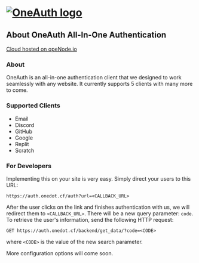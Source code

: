 # [![OneAuth logo](https://auth.onedot.cf/logo.svg)](https://auth.onedot.cf/)

## About OneAuth All-In-One Authentication

<a href="https://www.openode.io/">Cloud hosted on opeNode.io</a>

### About

OneAuth is an all-in-one authentication client that we designed to work seamlessly with any website. It currently supports 5 clients with many more to come.

### Supported Clients

-   Email
-   Discord
-   GitHub
-   Google
-   Replit
-   Scratch

### For Developers

Implementing this on your site is very easy. Simply direct your users to this URL:

```http
https://auth.onedot.cf/auth?url=<CALLBACK_URL>
```

After the user clicks on the link and finishes authentication with us, we will redirect them to `<CALLBACK_URL>`. There will be a new query parameter: `code`. To retrieve the user's information, send the following HTTP request:

```http
GET https://auth.onedot.cf/backend/get_data/?code=<CODE>
```

where `<CODE>` is the value of the new search parameter.

More configuration options will come soon.
